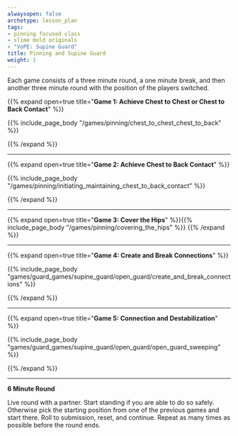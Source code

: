 ```yaml
---
alwaysopen: false
archetype: lesson_plan
tags:
- pinning focused class
- slime mold originals
- "VoPE: Supine Guard"
title: Pinning and Supine Guard
weight: 1
---
```


Each game consists of a three minute round, a one minute break, and then another three minute round with the position of the players switched. 

{{% expand open=true title="**Game 1: Achieve Chest to Chest or Chest to Back Contact**" %}}

{{% include_page_body "/games/pinning/chest_to_chest_chest_to_back" %}}

{{% /expand %}}

---
{{% expand open=true title="**Game 2: Achieve Chest to Back Contact**" %}}

{{% include_page_body "/games/pinning/initiating_maintaining_chest_to_back_contact" %}}

{{% /expand %}}

---
{{% expand open=true title="**Game 3: Cover the Hips**" %}}{{% include_page_body "/games/pinning/covering_the_hips" %}}
{{% /expand %}}

---
{{% expand open=true title="**Game 4: Create and Break Connections**" %}}

{{% include_page_body "games/guard_games/supine_guard/open_guard/create_and_break_connections" %}}

{{% /expand %}}

---
{{% expand open=true title="**Game 5: Connection and Destabilization**" %}}

{{% include_page_body "games/guard_games/supine_guard/open_guard/open_guard_sweeping" %}}

{{% /expand %}}

---
**6 Minute Round**

Live round with a partner. Start standing if you are able to do so safely. Otherwise pick the starting position from one of the previous games and start there. Roll to submission, reset, and continue. Repeat as many times as possible before the round ends. 